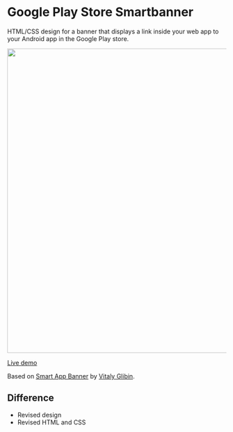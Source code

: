 Google Play Store Smartbanner
=============

HTML/CSS design for a banner that displays a link inside your web app to your Android app in the Google Play store.

<img src="http://asianmack.com/github/play-banner_framed.jpg" width="700" />

[Live demo](http://blog.yanniks.de/play-store-smartbanner)

Based on [Smart App Banner](https://github.com/glibin/smart-app-banner) by [Vitaly Glibin](https://github.com/glibin).

Difference
-------------

* Revised design
* Revised HTML and CSS
